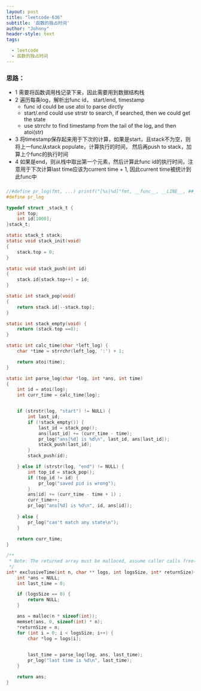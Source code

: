 ```yaml
---
layout: post
title: "leetcode-636"
subtitle: '函数的独占时间'
author: "Johnny"
header-style: text
tags:

  - leetcode
  - 函数的独占时间
---
```


### 思路：

- 1  需要将函数调用栈记录下来，因此需要用到数据结构栈
- 2 遍历每条log，解析出func id， start/end, timestamp
  - func id could be use atoi to parse dirctly
  - start/.end could use strstr to search, if searched, then we could get the state
  - use strrchr to find timestamp from the tail of the log, and then atoi(str)
- 3 将timestamp保存起来用于下次的计算，如果是start，且stack不为空，则将上一func从stack populate，计算执行的时间， 然后再push to stack，加算上个func的执行时间
- 4 如果是end，则从栈中取出第一个元素，然后计算此func id的执行时间，注意用于下次计算last time应该为current time + 1, 因此current time被统计到此func中 

### 

```c
//#define pr_log(fmt, ...) printf("[%s|%d]"fmt, __func__, __LINE__, ##__VA_ARGS__)
#define pr_log

typedef struct _stack_t {
    int top;
    int id[1000];
}stack_t;

static stack_t stack;
static void stack_init(void)
{
    stack.top = 0;
}

static void stack_push(int id)
{
    stack.id[stack.top++] = id;
}

static int stack_pop(void)
{
    return stack.id[--stack.top];
}

static int stack_empty(void) {
    return (stack.top ==0);
}

static int calc_time(char *left_log) {
    char *time = strrchr(left_log, ':') + 1;

    return atoi(time);
}

static int parse_log(char *log, int *ans, int time)
{
    int id = atoi(log);
    int curr_time = calc_time(log);


    if (strstr(log, "start") != NULL) {
        int last_id;
        if (!stack_empty()) {
            last_id = stack_pop(); 
            ans[last_id] += (curr_time - time);
            pr_log("ans[%d] is %d\n", last_id, ans[last_id]);
            stack_push(last_id);
        }
        stack_push(id);

    } else if (strstr(log, "end") != NULL) {
        int top_id = stack_pop();
        if (top_id != id) {
            pr_log("saved pid is wrong"); 
        }
        ans[id] += (curr_time - time + 1) ; 
        curr_time++;
        pr_log("ans[%d] is %d\n", id, ans[id]);
         
    } else {
        pr_log("can't match any state\n");
    }
    
    return curr_time;
}

/**
 * Note: The returned array must be malloced, assume caller calls free().
 */
int* exclusiveTime(int n, char ** logs, int logsSize, int* returnSize){
    int *ans = NULL;
    int last_time = 0;

    if (logsSize == 0) {
        return NULL;
    }

    ans = malloc(n * sizeof(int));
    memset(ans, 0, sizeof(int) * n);
    *returnSize = n;
    for (int i = 0; i < logsSize; i++) {
        char *log = logs[i];
        

        last_time = parse_log(log, ans, last_time);
        pr_log("last time is %d\n", last_time);
    }

    return ans;
}
```

